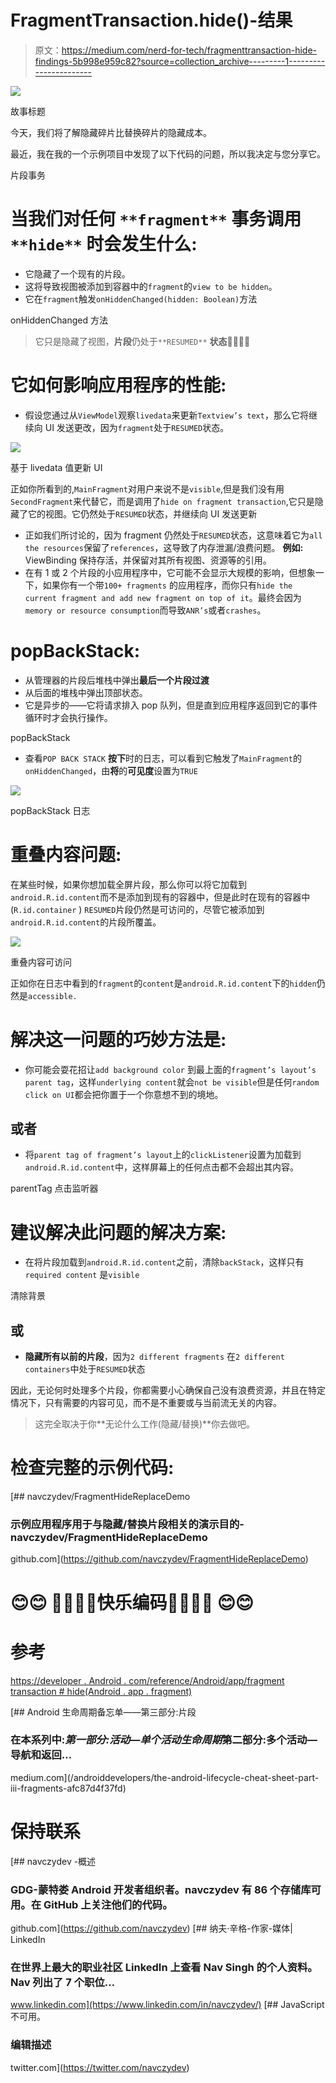 # FragmentTransaction.hide()-结果

> 原文：<https://medium.com/nerd-for-tech/fragmenttransaction-hide-findings-5b998e959c82?source=collection_archive---------1----------------------->

![](img/0be5aebc36fefcfadb0cd8807a5c840b.png)

故事标题

今天，我们将了解隐藏碎片比替换碎片的隐藏成本。

最近，我在我的一个示例项目中发现了以下代码的问题，所以我决定与您分享它。

片段事务

# **当我们对任何** `**fragment**` **事务调用** `**hide**` **时会发生什么:**

*   它隐藏了一个现有的片段。
*   这将导致视图被添加到容器中的`fragment`的`view to be hidden`。
*   它在`fragment`触发`onHiddenChanged(hidden: Boolean)`方法

onHiddenChanged 方法

> 它只是隐藏了视图，**片段**仍处于`**RESUMED**` **状态**🤯🤯🤯🤯

# **它如何影响应用程序的性能:**

*   假设您通过从`ViewModel`观察`livedata`来更新`Textview’s text`，那么它将继续向 UI 发送更改，因为`fragment`处于`RESUMED`状态。

![](img/7b4bdd49c32d5518e3ea6f9cd20c1bd0.png)

基于 livedata 值更新 UI

正如你所看到的,`MainFragment`对用户来说不是`visible`,但是我们没有用`SecondFragment`来代替它，而是调用了`hide on fragment transaction`,它只是隐藏了它的视图。它仍然处于`RESUMED`状态，并继续向 UI 发送更新

*   正如我们所讨论的，因为 fragment 仍然处于`RESUMED`状态，这意味着它为`all the resources`保留了`references`，这导致了内存泄漏/浪费问题。
    **例如:** ViewBinding 保持存活，并保留对其所有视图、资源等的引用。
*   在有 1 或 2 个片段的小应用程序中，它可能不会显示大规模的影响，但想象一下，如果你有一个带`100+ fragments` 的应用程序，而你只有`hide the current fragment and add new fragment on top of it`。最终会因为 `memory or resource consumption`而导致`ANR’s`或者`crashes`。

# popBackStack:

*   从管理器的片段后堆栈中弹出**最后一个片段过渡**
*   从后面的堆栈中弹出顶部状态。
*   它是异步的——它将请求排入 pop 队列，但是直到应用程序返回到它的事件循环时才会执行操作。

popBackStack

*   查看`POP BACK STACK` **按下**时的日志，可以看到它触发了`MainFragment`的`onHiddenChanged`，由**将**的**可见度**设置为`TRUE`

![](img/0090c2d6ca72fddb741425d2036b0984.png)

popBackStack 日志

# 重叠内容问题:

在某些时候，如果你想加载全屏片段，那么你可以将它加载到`android.R.id.content`而不是添加到现有的容器中，但是此时在现有的容器中(`R.id.container` ) `RESUMED`片段仍然是可访问的，尽管它被添加到`android.R.id.content`的片段所覆盖。

![](img/f8ecf94e13c61c1f129dda69610e4024.png)

重叠内容可访问

正如你在日志中看到的`fragment`的`content`是`android.R.id.content`下的`hidden`仍然是`accessible.`

# 解决这一问题的巧妙方法是:

*   你可能会耍花招让`add background color` 到最上面的`fragment’s layout’s parent tag`，这样`underlying content`就会`not be visible`但是任何`random click on UI`都会把你置于一个你意想不到的境地。

## 或者

*   将`parent tag of fragment’s layout`上的`clickListener`设置为加载到`android.R.id.content`中，这样屏幕上的任何点击都不会超出其内容。

parentTag 点击监听器

# 建议解决此问题的解决方案:

*   在将片段加载到`android.R.id.content`之前，清除`backStack`，这样只有`required content` 是`visible`

清除背景

## **或**

*   **隐藏所有以前的片段**，因为`2 different fragments` 在`2 different containers`中处于`RESUMED`状态

因此，无论何时处理多个片段，你都需要小心确保自己没有浪费资源，并且在特定情况下，只有需要的内容可见，而不是不重要或与当前流无关的内容。

> 这完全取决于你**无论什么工作(隐藏/替换)**你去做吧。

# 检查完整的示例代码:

[](https://github.com/navczydev/FragmentHideReplaceDemo) [## navczydev/FragmentHideReplaceDemo

### 示例应用程序用于与隐藏/替换片段相关的演示目的-navczydev/FragmentHideReplaceDemo

github.com](https://github.com/navczydev/FragmentHideReplaceDemo) 

# 😊😊 👏👏👏👏快乐编码👏👏👏👏 😊😊

# 参考

[https://developer . Android . com/reference/Android/app/fragment transaction # hide(Android . app . fragment)](https://developer.android.com/reference/android/app/FragmentTransaction#hide(android.app.Fragment))

[](/androiddevelopers/the-android-lifecycle-cheat-sheet-part-iii-fragments-afc87d4f37fd) [## Android 生命周期备忘单——第三部分:片段

### 在本系列中:*第一部分:活动—单个活动生命周期*第二部分:多个活动—导航和返回…

medium.com](/androiddevelopers/the-android-lifecycle-cheat-sheet-part-iii-fragments-afc87d4f37fd) 

# 保持联系

[](https://github.com/navczydev) [## navczydev -概述

### GDG-蒙特娄 Android 开发者组织者。navczydev 有 86 个存储库可用。在 GitHub 上关注他们的代码。

github.com](https://github.com/navczydev)  [## 纳夫·辛格-作家-媒体| LinkedIn

### 在世界上最大的职业社区 LinkedIn 上查看 Nav Singh 的个人资料。Nav 列出了 7 个职位…

www.linkedin.com](https://www.linkedin.com/in/navczydev/) [](https://twitter.com/navczydev) [## JavaScript 不可用。

### 编辑描述

twitter.com](https://twitter.com/navczydev)